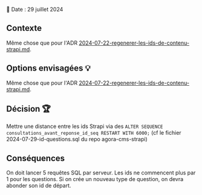 📅 Date : 29 juillet 2024

## Contexte

Même chose que pour l'ADR [2024-07-22-regenerer-les-ids-de-contenu-strapi.md](2024-07-22-regenerer-les-ids-de-contenu-strapi.md). 

## Options envisagées 💡

Même chose que pour l'ADR [2024-07-22-regenerer-les-ids-de-contenu-strapi.md](2024-07-22-regenerer-les-ids-de-contenu-strapi.md).

## Décision 🏆
Mettre une distance entre les ids Strapi via des `ALTER SEQUENCE consultations_avant_reponse_id_seq RESTART WITH 6000;` (cf le fichier 2024-07-29-id-questions.sql du repo agora-cms-strapi)

## Conséquences
On doit lancer 5 requêtes SQL par serveur. 
Les ids ne commencent plus par 1 pour les questions.
Si on crée un nouveau type de question, on devra abonder son id de départ. 
